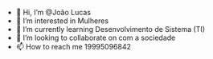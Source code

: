 - 👋 Hi, I’m @João Lucas
- 👀 I’m interested in  Mulheres
- 🌱 I’m currently learning Desenvolvimento de Sistema (TI)
- 💞️ I’m looking to collaborate on  com a sociedade
- 📫 How to reach me  19995096842

<!---
terendetank/terendetank is a ✨ special ✨ repository because its `README.md` (this file) appears on your GitHub profile.
You can click the Preview link to take a look at your changes.
--->
